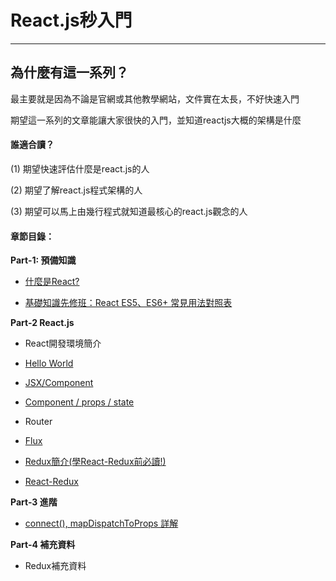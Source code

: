 # React.js秒入門
---------------

## 為什麼有這一系列？

最主要就是因為不論是官網或其他教學網站，文件實在太長，不好快速入門

期望這一系列的文章能讓大家很快的入門，並知道reactjs大概的架構是什麼



#### 誰適合讀？

\(1\) 期望快速評估什麼是react.js的人

\(2\) 期望了解react.js程式架構的人

\(3\) 期望可以馬上由幾行程式就知道最核心的react.js觀念的人


#### 章節目錄：

**Part-1: 預備知識**

* [什麼是React?](https://github.com/welson327/reactjs_quick_book/blob/master/Part-1_Beforehand/01_what-is-reactjs.md)

* [基礎知識先修班：React ES5、ES6+ 常見用法對照表](https://github.com/welson327/reactjs_quick_book/blob/master/Part-1_Beforehand/02_es5-es6-comparison.md)



**Part-2 React.js**

* React開發環境簡介

* [Hello World](https://github.com/welson327/reactjs_quick_book/blob/master/Part-2_Reactjs/01_hello-world.md)

* [JSX/Component](https://github.com/welson327/reactjs_quick_book/blob/master/Part-2_Reactjs/02_jsxcomponent.md)

* [Component / props / state](https://github.com/welson327/reactjs_quick_book/blob/master/Part-2_Reactjs/03_component-props-state.md)

* Router

* [Flux](https://github.com/welson327/reactjs_quick_book/blob/master/Part-2_Reactjs/04_flux.md)

* [Redux簡介\(學React-Redux前必讀!\)](https://github.com/welson327/reactjs_quick_book/blob/master/Part-2_Reactjs/redux_intro.md)

* [React-Redux](https://github.com/welson327/reactjs_quick_book/blob/master/Part-2_Reactjs/react-redux.md)

**Part-3 進階**

* [connect\(\), mapDispatchToProps 詳解](https://github.com/welson327/reactjs_quick_book/blob/master/Part-3_Advanced/redux_connect_details.md)

**Part-4 補充資料**

* Redux補充資料




